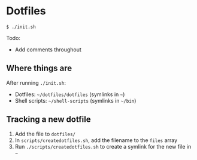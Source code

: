 # Dotfiles

```shell
$ ./init.sh
```

Todo:

- Add comments throughout

## Where things are

After running `./init.sh`:

- Dotfiles: `~/dotfiles/dotfiles` (symlinks in `~`)
- Shell scripts: `~/shell-scripts` (symlinks in `~/bin`)

## Tracking a new dotfile

1. Add the file to `dotfiles/`
2. In `scripts/createdotfiles.sh`, add the filename to the `files` array
3. Run `./scripts/createdotfiles.sh` to create a symlink for the new file in `~`
